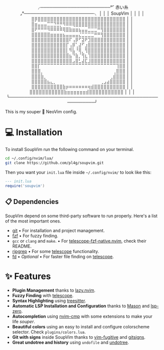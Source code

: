 <span align='center'>

╭───────────────────────°⌜ 赤い糸 ⌟°───────────────────────╮
│                                                          │
│                          SoupVim                         │
│                                                          │
│              ⣿⡿⣿⣿⣿⣿⣿⣿⣿⣿⣿⣿⣿⣿⣿⣿⣿⣿⣿⣿⣿⣿⣿⣿⣿⣿⣿⣿⣿⣿              │
│              ⣿⣶⣤⣤⣤⣉⣉⣙⣛⡛⠻⠿⠿⢿⣿⣿⣿⣿⣿⣿⣿⣿⣿⣿⣿⣿⣿⣿⣿⣿              │
│              ⣿⠟⠛⠛⠛⠻⠿⠿⠿⠿⢿⣿⣷⣶⣶⣦⣤⣤⣉⣉⣉⠛⢻⣿⣿⣿⣿⣿⣿⣿              │
│              ⣿⣿⣿⣿⣿⣿⣶⣶⣶⣶⣦⣤⣤⣤⣤⣌⣉⣉⣉⣉⠛⠛⢻⣿⣿⣿⣿⣿⣿⣿              │
│              ⣿⣿⣿⣿⣿⣿⣿⣿⣿⣿⣿⣿⠏⢠⡿⠋⣽⠟⣹⣿⣿⣿⣿⣿⣿⣿⣿⣿⣿⣿              │
│              ⣿⣿⣿⣿⣿⣿⣿⣿⣿⣿⣿⡏⢠⡿⢁⣼⠋⣰⣿⣿⣿⣿⣿⣿⣿⣿⣿⣿⣿⣿              │
│              ⣿⣿⣿⣿⣿⣿⣿⣿⣿⣿⣿⡇⠻⣧⠘⢿⡀⢻⣿⣿⣿⣿⣿⣿⣿⣿⣿⣿⣿⣿              │
│              ⣿⣿⣿⣿⣿⣿⣿⣿⣿⣿⣿⣿⣦⠙⣷⡈⢻⣆⢹⣿⣿⣿⣿⣿⣿⣿⣿⣿⣿⣿              │
│              ⣿⣿⣿⣿⣿⣿⣿⣿⣿⣿⣿⣿⣿⣠⣿⣃⣼⣏⣸⣿⣿⣿⣿⣿⣿⣿⣿⣿⣿⣿              │
│              ⣿⣿⡏⠉⠉⠉⠉⠉⠉⠉⠉⠉⠉⠉⠉⠉⠉⠉⠉⠉⠉⠉⠉⠉⠉⠉⠉⢹⣿⣿              │
│              ⣿⣿⣿⡀⠀⠀⠀⠀⠀⠀⠀⠀⠀⠀⠀⠀⠀⠀⠀⠀⠀⠀⠀⠀⠀⠀⢀⣿⣿⣿              │
│              ⣿⣿⣿⣷⡀⠀⠀⠀⠀⠀⠀⠀⠀⠀⠀⠀⠀⠀⠀⠀⠀⠀⠀⠀⠀⢀⣾⣿⣿⣿              │
│              ⣿⣿⣿⣿⣿⣦⣄⡀⠀⠀⠀⠀⠀⠀⠀⠀⠀⠀⠀⠀⠀⠀⢀⣠⣴⣿⣿⣿⣿⣿              │
│              ⣿⣿⣿⣿⣿⣿⣿⣿⣿⣿⣷⡶⠶⠶⠶⠶⠶⠶⢶⣾⣿⣿⣿⣿⣿⣿⣿⣿⣿⣿              │
│              ⣿⣿⣿⣿⣿⣿⣿⣿⣿⣿⣿⣷⣶⣶⣶⣶⣶⣶⣾⣿⣿⣿⣿⣿⣿⣿⣿⣿⣿⣿              │
│                                                          │
╰──────────────────────────────────────────────────────────╯

</span>

This is my souper 🥣 NeoVim config.

# 💻 Installation

To install SoupVim run the following command on your terminal.

```sh
cd ~/.config/nvim/lua/
git clone https://github.com/pl4g/soupvim.git
```

Then you want your `init.lua` file inside `~/.config/nvim/` to look like this:

```lua
--- init.lua
require('soupvim')
```

## 📋 Dependencies

SoupVim depend on some third-party software to run properly. Here's a list of the most important ones.

- [git](https://git-scm.com/) • For installation and project management.
- [fzf](https://github.com/junegunn/fzf) • For fuzzy finding.
- `gcc` or `clang` and `make`. • For [telescope-fzf-native.nvim](https://github.com/nvim-telescope/telescope-fzf-native.nvim), check their README.
- [ripgrep](https://github.com/BurntSushi/ripgrep) • For some [telescope](https://github.com/nvim-telescope/telescope.nvim?tab=readme-ov-file#suggested-dependencies) functionality.
- [fd]() • *Optional* • For faster file finding on [telescope](https://github.com/nvim-telescope/telescope.nvim?tab=readme-ov-file#optional-dependencies).

# ✨ Features

- **Plugin Management** thanks to [lazy.nvim](https://github.com/folke/lazy.nvim).
- **Fuzzy Finding** with [telescope](https://github.com/nvim-telescope/telescope.nvim).
- **Syntax Highlighting** using [treesitter](https://github.com/nvim-treesitter/nvim-treesitter).
- **Automatic LSP Installation and Configuration** thanks to [Mason](https://github.com/williamboman/mason.nvim) and [lsp-zero](https://github.com/VonHeikemen/lsp-zero.nvim).
- **Autocompletion** using [nvim-cmp](https://github.com/hrsh7th/nvim-cmp) with some extensions to make your life *souper*.
- **Beautiful colors** using an easy to install and configure colorscheme selector. Check `plugins/colors.lua`.
- **Git with signs** inside SoupVim thanks to [vim-fugitive](https://github.com/tpope/vim-fugitive) and [gitsigns](https://github.com/lewis6991/gitsigns.nvim).
- **Great undotree and history** using `undofile` and [undotree](https://github.com/mbbill/undotree).
